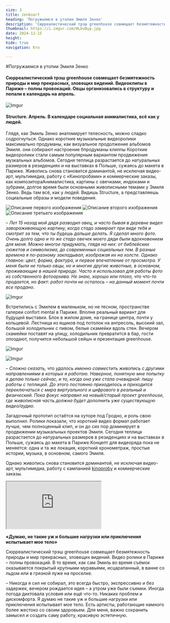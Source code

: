 ```yaml
---
size: 3
title: zenkoart
heading: 'Погружаемся в утопии Эмиля Зенко'
description: 'Сюрреалистический трэш greenhouse совмещает безмятежность природы и мир прекрасных, зловещих видений. Видеоклипы в Париже – полны провокаций. Овцы организовались в структуру, и попали в календарь mam на апрель.'
thumbnail: https://i.imgur.com/HLbvByp.jpg
date: 2024-12-15
height: 
hide: true
navigation: Кто

---
```

#Погружаемся в утопии Эмиля Зенко

#### Сюрреалистический трэш greenhouse совмещает безмятежность природы и мир прекрасных, зловещих видений. Видеоклипы в Париже – полны провокаций. Овцы организовались в структуру и попали в календарь на апрель.

![Imgur](https://i.imgur.com/hPdxYv4.jpg)

#### Structure. Апрель. В календаре социальная анималистика, всё как у людей. 

Глядя, как Эмиль Зенко анатомирует телесность, можно сладко содрогнуться. Однако короткие музыкальные видеоролики максимально продуманы, как визуальное продолжение альбомов Эмиля. они собирают настроение бпродуманы клиппы Короткие видеоролики стали самым популярным вариантом продвижения музкальных альбомов.  Сегодня теплица разрастается до натуральных размеров в резиденциях и на выставках в Польше, сужаясь до макета в Париже. Живопись снова становится доминантой, не исключая видео-арт, мультимедиа, работу с «Кинопробами» и коммерческие заказы, как композитораАнималистика, картины с овечками, индюками и зубрами, долгое время были основными живописными темами у Эмиля Зенко. Ведь там всё, как у людей. Видишь Structure, а представляешь социальные образы
и модели поведения.

<div class="gallery3">
<img src="https://i.imgur.com/TmB6w2F.jpeg" alt="Описание первого изображения"> 
<img src="https://i.imgur.com/Q06PYLy.jpeg" alt="Описание второго изображения"> 
<img src="https://i.imgur.com/9201XEg.jpeg" alt="Описание третьего изображения">
</div>

– _Лет 15 назад мой дядя разводил овец, и часто бывая в деревне видел завораживающую картину, когда стадо замирает при виде тебя и смотрит за тем, что ты будешь дальше делать. Я сделал много фото.
Очень долго одно и то же стадо овечек моего дяди были вдохновением для меня. Можно многое придумать, глядя на них: от библейских сюжетов и символизма, до современных социальных тем. В разные времена я по-разному закладывал, изображая их на холсте. Однако главное: цвет, форма, фактура, и первое впечатление от просмотра. У меня были не только овцы, но и многие другие животные, в основном, проживающие в нашей природе. Часто я использовал для работы фото из собственного фотоархива. Не знаю, хорошо или плохо, что что-то продается, но факт: работ почти не осталось – на данный момент почти все продано_.

![Imgur](https://i.imgur.com/ufQxiG2.jpg)

Встретились с Эмилем в маленьком, но не тесном, пространстве галереи confort mental в Париже. Вполне реальный вариант для будущей выставки. Блок в жилом доме, на границе центра, почти у кольцевой. Лестница из ящиков под потолок на антресоль, высокий зал, большой холодильник с пивом, белые скамейки вдоль стен. Вечером скамейки поставят на улицу, холодильник превратится в бар, гости опоздают, получится небольшой сейшн и презентация greenhouse.

![Imgur](https://i.imgur.com/CpHHvOF.jpg)

![Imgur](https://i.imgur.com/piy46EI.jpg)

– _Сложно сказать, что удалось именно совместить живопись с другими направлениями в которых я работаю. Наверное, понятную мне попытку я делаю только сейчас, и то, когда она уже стала очевидной: пишу работы с теплицей. До этого постоянно приходилось и приходится переключаться с мира виртуального и цифрового в реальный и физический. Пока фокус направил на новый/старый проект greenhouse, где живописная часть должна будет дополнить уже существующую видео/аудио_. 

Загадочный прототип остаётся на хуторе под Гродно, и роль свою выполнил. Ролики показали, что короткий видео формат работает лучше, чем полноценный  клип, и он до сих пор доминирует в продвижении музыкальных проектов Эмиля. Сегодня теплица разрастается до натуральных размеров в резиденциях и на выставках в Польше, сужаясь до макета в Париже.Концепт для видеоряда пока не меняется: одна и та же локация, короткий хронометраж, простые истории, музыка, в основном, самого Эмиля.

Однако живопись снова становится доминантой, не исключая видео-арт, мультимедиа, работу с кампанией [kinoproby](https://kino-proby.com/home) и коммерческие заказы.

<div><iframe class="youtube" src="https://www.youtube.com/embed/M9yFBlQHncs"></div>

<div>
<iframe class="youtube" src="https://player.vimeo.com/video/906583073" frameborder="0" allowfullscreen></iframe>
</div>


**«Думаю, не такие уж и большие нагрузки или приключения испытывает мое тело»**

Сюрреалистический трэш greenhouse совмещает безмятежность природы и мир прекрасных, зловещих видений. Видео ролики в Париже – полны провокаций. В то время, как сам Эмиль во время съёмок оказывается покрытый крупными муравьями, исцарапанный, в ванне со льдом или в грязной луже на проселке. 


– Никогда я сил не собирал, это всегда быстро, экспрессивно и без задержек, вечером рождается идея – а утром уже были съемки. Иногда погода диктовала условия или ещё что-то. Никаких проблем и дискомфорта. Я думаю не такие уж и большие нагрузки или приключения испытывает мое тело. Есть артисты, работающие намного более жестоко со своим здоровьем. Для меня, важно сохранить замысел и создать саму работу, красивую эстетичную.
